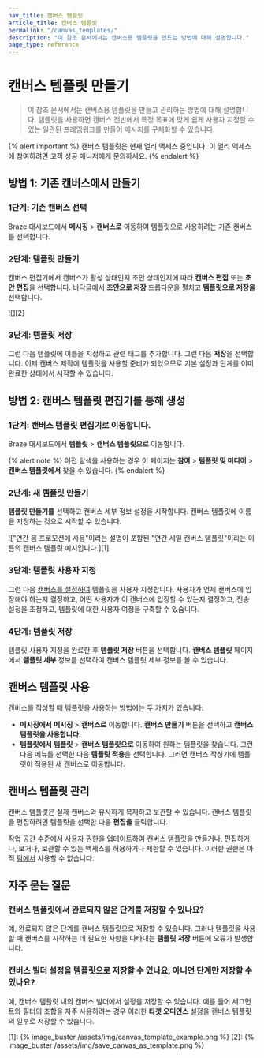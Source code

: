```yaml
---
nav_title: 캔버스 템플릿
article_title: 캔버스 템플릿
permalink: "/canvas_templates/"
description: "이 참조 문서에서는 캔버스용 템플릿을 만드는 방법에 대해 설명합니다."
page_type: reference
---
```


# 캔버스 템플릿 만들기

> 이 참조 문서에서는 캔버스용 템플릿을 만들고 관리하는 방법에 대해 설명합니다. 템플릿을 사용하면 캔버스 전반에서 특정 목표에 맞게 쉽게 사용자 지정할 수 있는 일관된 프레임워크를 만들어 메시지를 구체화할 수 있습니다.

{% alert important %}
캔버스 템플릿은 현재 얼리 액세스 중입니다. 이 얼리 액세스에 참여하려면 고객 성공 매니저에게 문의하세요.
{% endalert %}

## 방법 1: 기존 캔버스에서 만들기

### 1단계: 기존 캔버스 선택

Braze 대시보드에서 **메시징** > **캔버스로** 이동하여 템플릿으로 사용하려는 기존 캔버스를 선택합니다.

### 2단계: 템플릿 만들기

캔버스 편집기에서 캔버스가 활성 상태인지 초안 상태인지에 따라 **캔버스 편집** 또는 **초안 편집**을 선택합니다. 바닥글에서 **초안으로 저장** 드롭다운을 펼치고 **템플릿으로 저장을** 선택합니다.

![][2]

### 3단계: 템플릿 저장

그런 다음 템플릿에 이름을 지정하고 관련 태그를 추가합니다. 그런 다음 **저장**을 선택합니다. 이제 캔버스 제작에 템플릿을 사용할 준비가 되었으므로 기본 설정과 단계를 이미 완료한 상태에서 시작할 수 있습니다.

## 방법 2: 캔버스 템플릿 편집기를 통해 생성

### 1단계: 캔버스 템플릿 편집기로 이동합니다.

Braze 대시보드에서 **템플릿** > **캔버스 템플릿으로** 이동합니다.

{% alert note %}
이전 탐색을 사용하는 경우 이 페이지는 **참여** > **템플릿 및 미디어** > **캔버스 템플릿에서** 찾을 수 있습니다.
{% endalert %}

### 2단계: 새 템플릿 만들기

**템플릿 만들기를** 선택하고 캔버스 세부 정보 설정을 시작합니다. 캔버스 템플릿에 이름을 지정하는 것으로 시작할 수 있습니다.

!["연간 봄 프로모션에 사용"이라는 설명이 포함된 "연간 세일 캔버스 템플릿"이라는 이름의 캔버스 템플릿 예시입니다.][1]

### 3단계: 템플릿 사용자 지정

그런 다음 [캔버스를 설정하여]({{site.baseurl}}/user_guide/engagement_tools/canvas/create_a_canvas/create_a_canvas/#step-2-set-up-your-canvas) 템플릿을 사용자 지정합니다. 사용자가 언제 캔버스에 입장해야 하는지 결정하고, 어떤 사용자가 이 캔버스에 입장할 수 있는지 결정하고, 전송 설정을 조정하고, 템플릿에 대한 사용자 여정을 구축할 수 있습니다.

### 4단계: 템플릿 저장

템플릿 사용자 지정을 완료한 후 **템플릿 저장** 버튼을 선택합니다. **캔버스 템플릿** 페이지에서 <i class="fas fa-list"></i> **템플릿 세부** 정보를 선택하여 캔버스 템플릿 세부 정보를 볼 수 있습니다. 

## 캔버스 템플릿 사용

캔버스를 작성할 때 템플릿을 사용하는 방법에는 두 가지가 있습니다:
- **메시징에서** **메시징** > **캔버스로** 이동합니다. **캔버스 만들기** 버튼을 선택하고 **캔버스 템플릿을 사용합니다**.
- **템플릿에서** **템플릿** > **캔버스 템플릿으로** 이동하여 원하는 템플릿을 찾습니다. 그런 다음 <i class="fas fa-ellipsis-vertical"></i> 메뉴를 선택한 다음 **템플릿 적용**을 선택합니다. 그러면 캔버스 작성기에 템플릿이 적용된 새 캔버스로 이동합니다.

## 캔버스 템플릿 관리

캔버스 템플릿은 실제 캔버스와 유사하게 복제하고 보관할 수 있습니다. 캔버스 템플릿을 편집하려면 템플릿을 선택한 다음 **<i class="fas fa-pencil-alt"></i>편집을** 클릭합니다.

작업 공간 수준에서 사용자 권한을 업데이트하여 캔버스 템플릿을 만들거나, 편집하거나, 보거나, 보관할 수 있는 액세스를 허용하거나 제한할 수 있습니다. 이러한 권한은 아직 [팀에서]({{site.baseurl}}/user_guide/administrative/app_settings/manage_your_braze_users/teams) 사용할 수 없습니다.

## 자주 묻는 질문

### 캔버스 템플릿에서 완료되지 않은 단계를 저장할 수 있나요?

예, 완료되지 않은 단계를 캔버스 템플릿으로 저장할 수 있습니다. 그러나 템플릿을 사용할 때 캔버스를 시작하는 데 필요한 사항을 나타내는 **템플릿 저장** 버튼에 오류가 발생합니다.

### 캔버스 빌더 설정을 템플릿으로 저장할 수 있나요, 아니면 단계만 저장할 수 있나요? 

예, 캔버스 템플릿 내의 캔버스 빌더에서 설정을 저장할 수 있습니다. 예를 들어 세그먼트와 필터의 조합을 자주 사용하려는 경우 이러한 **타겟 오디언스** 설정을 캔버스 템플릿의 일부로 저장할 수 있습니다.

[1]: {% image_buster /assets/img/canvas_template_example.png %}
[2]: {% image_buster /assets/img/save_canvas_as_template.png %}